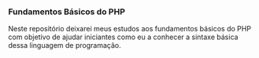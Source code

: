 ### Fundamentos Básicos do PHP

Neste repositório deixarei meus estudos aos fundamentos básicos do PHP com objetivo de ajudar iniciantes como eu a conhecer a sintaxe básica dessa linguagem de programação.
